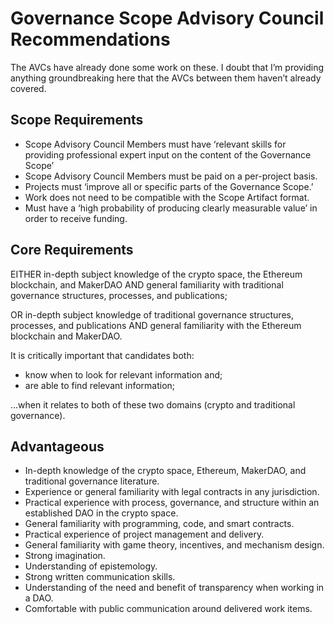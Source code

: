 # Governance Scope Advisory Council Recommendations

The AVCs have already done some work on these. I doubt that I’m providing anything groundbreaking here that the AVCs between them haven’t already covered.

## Scope Requirements
* Scope Advisory Council Members must have ‘relevant skills for providing professional expert input on the content of the Governance Scope’
* Scope Advisory Council Members must be paid on a per-project basis.
* Projects must ‘improve all or specific parts of the Governance Scope.’
* Work does not need to be compatible with the Scope Artifact format.
* Must have a ‘high probability of producing clearly measurable value’ in order to receive funding. 


## Core Requirements
EITHER in-depth subject knowledge of the crypto space, the Ethereum blockchain, and MakerDAO AND general familiarity with traditional governance structures, processes, and publications;

OR in-depth subject knowledge of traditional governance structures, processes, and publications AND general familiarity with the Ethereum blockchain and MakerDAO.

It is critically important that candidates both:
* know when to look for relevant information and;
* are able to find relevant information;  

…when it relates to both of these two domains (crypto and traditional governance).


## Advantageous
* In-depth knowledge of the crypto space, Ethereum, MakerDAO, and traditional governance literature.
* Experience or general familiarity with legal contracts in any jurisdiction.
* Practical experience with process, governance, and structure within an established DAO in the crypto space.
* General familiarity with programming, code, and smart contracts.
* Practical experience of project management and delivery.
* General familiarity with game theory, incentives, and mechanism design.
* Strong imagination.
* Understanding of epistemology. 
* Strong written communication skills.
* Understanding of the need and benefit of transparency when working in a DAO.
* Comfortable with public communication around delivered work items.